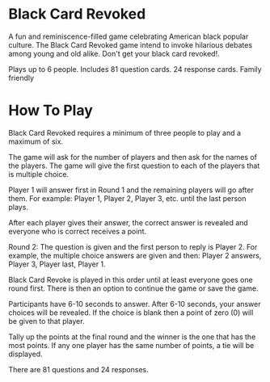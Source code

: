 # Black Card Revoked

A fun and reminiscence-filled game celebrating American black popular culture. The Black Card Revoked game intend to invoke hilarious debates among young and old alike. Don't get your black card revoked!.

Plays up to 6 people.
Includes 81 question cards.
24 response cards.
Family friendly

# How To Play

Black Card Revoked requires a minimum of three people to play and a maximum of six.

The game will ask for the number of players and then ask for the names of the players. The game will give the first question to each of the players that is multiple choice.

Player 1 will answer first in Round 1 and the remaining players will go after them. For example: Player 1, Player 2, Player 3, etc. until the last person plays.

After each player gives their answer, the correct answer is revealed and everyone who is correct receives a point.

Round 2: The question is given and the first person to reply is Player 2. For example, the multiple choice answers are given and then: Player 2 answers, Player 3, Player last, Player 1.

Black Card Revoke is played in this order until at least everyone goes one round first. There is then an option to continue the game or save the game.

Participants have 6-10 seconds to answer. After 6-10 seconds, your answer choices will be revealed. If the choice is blank then a point of zero (0) will be given to that player.

Tally up the points at the final round and the winner is the one that has the most points. If any one player has the same number of points, a tie will be displayed.

There are 81 questions and 24 responses.
